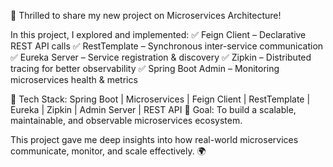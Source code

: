 🚀 Thrilled to share my new project on Microservices Architecture!

In this project, I explored and implemented:
✅ Feign Client – Declarative REST API calls
✅ RestTemplate – Synchronous inter-service communication
✅ Eureka Server – Service registration & discovery
✅ Zipkin – Distributed tracing for better observability
✅ Spring Boot Admin – Monitoring microservices health & metrics

🔹 Tech Stack: Spring Boot | Microservices | Feign Client | RestTemplate | Eureka | Zipkin | Admin Server | REST API
🔹 Goal: To build a scalable, maintainable, and observable microservices ecosystem.

This project gave me deep insights into how real-world microservices communicate, monitor, and scale effectively. 🌍
